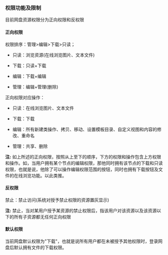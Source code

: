 ### 权限功能及限制

目前网盘资源权限分为正向权限和反权限

#### 正向权限

权限排序：管理>编辑>下载>只读；

- 只读：浏览资源(在线浏览图片、文本文件)

- 下载：只读+下载

- 编辑：下载+编辑

- 管理：编辑+管理(删除)

正向权限对应操作：

- 只读：在线浏览图片、文本文件

- 下载：下载

- 编辑：所有新建类操作、拷贝、移动、设置模板目录、自定义视图和内容的修改、重命名

- 管理：共享、删除

**注:** 如上所述的正向权限，按照从上至下的顺序，下方的权限和操作包含上方权限和操作。如，当用户拥有某个节点的编辑权限，那他同时拥有该节点的下载和只读权限，也就是说，他除了可以操作编辑权限范围的按钮，同时也拥有下载按钮及文件的在线浏览功能。以此类推。

#### 反权限

禁止：禁止访问(系统对授予禁止权限的资源置灰显示)

**注:** 禁止，当对某用户授予某资源的禁止权限后，指该用户对该资源以及该资源以下的所有子资源都无任何正向权限

#### 默认权限
当前网盘默认权限为"下载"，也就是说所有用户都在未被授予其他权限时，登录网盘后默认拥有文件的下载权限。